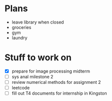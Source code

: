 # Plans
- leave library when closed
- groceries
- gym
- laundry

# Stuff to work on
- [x] prepare for image processing midterm
- [ ] sys anal milestone 2
- [ ] review numerical methods for assignment 2
- [ ] leetcode
- [ ] fill out T4 documents for internship in Kingston
